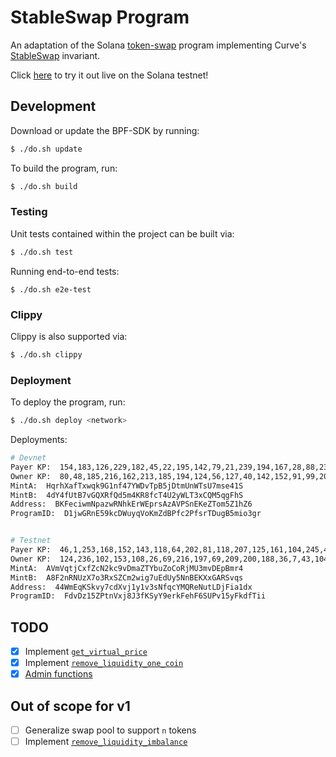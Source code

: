 # StableSwap Program

An adaptation of the Solana [token-swap](https://github.com/solana-labs/solana-program-library/tree/master/token-swap/program) program implementing Curve's [StableSwap](https://www.curve.fi/stableswap-paper.pdf) invariant.

Click [here](https://stableswap.pro) to try it out live on the Solana testnet!

## Development

Download or update the BPF-SDK by running:

```bash
$ ./do.sh update
```

To build the program, run:

```bash
$ ./do.sh build
```

### Testing

Unit tests contained within the project can be built via:

```bash
$ ./do.sh test
```

Running end-to-end tests:

```
$ ./do.sh e2e-test
```

### Clippy

Clippy is also supported via:

```bash
$ ./do.sh clippy
```

### Deployment

To deploy the program, run:

```bash
$ ./do.sh deploy <network>
```

Deployments:

```bash
# Devnet
Payer KP:  154,183,126,229,182,45,22,195,142,79,21,239,194,167,28,88,235,228,17,128,12,168,140,198,122,136,213,173,177,1,120,143,138,189,56,109,166,185,36,144,182,174,244,154,233,45,48,115,250,56,250,146,141,156,76,184,164,1,90,19,75,151,15,51
Owner KP:  80,48,185,216,162,213,185,194,124,56,127,40,142,152,91,99,20,188,196,219,83,180,82,9,177,106,231,225,7,224,1,16,212,28,58,239,62,198,6,244,132,114,230,21,155,15,169,229,65,220,69,39,240,73,121,142,109,101,1,205,198,40,91,56
MintA:  HqrhXafTxwqk9G1nf47YWDvTpB5jDtmUnWTsU7mse41S
MintB:  4dY4fUtB7vGQXRfQd5m4KR8fcT4U2yWLT3xCQM5qgFhS
Address:  BKFeciwmNpazwRNhkErWEprsAzAVPSnEKeZTom5Z1hZ6
ProgramID:  D1jwGRnE59kcDWuyqVoKmZdBPfc2PfsrTDugB5mio3gr


# Testnet
Payer KP:  46,1,253,168,152,143,118,64,202,81,118,207,125,161,104,245,45,252,241,16,98,177,34,66,251,26,30,189,209,53,179,84,134,204,147,202,147,12,51,80,207,225,160,255,228,9,122,121,171,46,65,234,193,9,166,131,101,139,144,25,32,245,79,148
Owner KP:  124,236,102,153,108,26,69,216,197,69,209,200,188,36,7,43,104,243,96,99,206,64,33,154,197,124,76,233,213,42,147,14,19,21,231,229,169,253,200,173,201,254,15,189,5,202,4,40,45,148,166,119,135,40,115,136,180,110,8,97,50,28,27,196
MintA:  AVmVqtjCxfZcN2kc9vDmaZTYbuZoCoRjMU3mvDEpBmr4
MintB:  A8F2nRNUzX7o3RxSZCm2wig7uEdUy5NnBEKXxGARSvqs
Address:  44WmEqKSkvy7cdXvj1y1v3sNfqcYMQReNutLDjFia1dx
ProgramID:  FdvDz15ZPtnVxj8J3fKSyY9erkFehF6SUPv15yFkdfTii
```

## TODO

- [x] Implement [`get_virtual_price`](https://github.com/curvefi/curve-contract/blob/4aa3832a4871b1c5b74af7f130c5b32bdf703af5/contracts/pool-templates/base/SwapTemplateBase.vy#L241)
- [x] Implement [`remove_liquidity_one_coin`](https://github.com/curvefi/curve-contract/blob/4aa3832a4871b1c5b74af7f130c5b32bdf703af5/contracts/pool-templates/base/SwapTemplateBase.vy#L695)
- [x] [Admin functions](https://github.com/curvefi/curve-contract/blob/4aa3832a4871b1c5b74af7f130c5b32bdf703af5/contracts/pool-templates/base/SwapTemplateBase.vy#L732)

## Out of scope for v1

- [ ] Generalize swap pool to support `n` tokens
- [ ] Implement [`remove_liquidity_imbalance`](https://github.com/curvefi/curve-contract/blob/4aa3832a4871b1c5b74af7f130c5b32bdf703af5/contracts/pool-templates/base/SwapTemplateBase.vy#L539)
